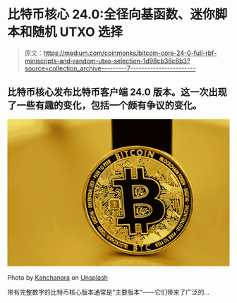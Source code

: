# 比特币核心 24.0:全径向基函数、迷你脚本和随机 UTXO 选择

> 原文：<https://medium.com/coinmonks/bitcoin-core-24-0-full-rbf-miniscripts-and-random-utxo-selection-1d98cb38c6b3?source=collection_archive---------7----------------------->

## 比特币核心发布比特币客户端 24.0 版本。这一次出现了一些有趣的变化，包括一个颇有争议的变化。

![](img/f7c87a18688197eb30d726bdeea9b41e.png)

Photo by [Kanchanara](https://unsplash.com/@kanchanara?utm_source=medium&utm_medium=referral) on [Unsplash](https://unsplash.com?utm_source=medium&utm_medium=referral)

带有完整数字的比特币核心版本通常是“主要版本”——它们带来了广泛的…